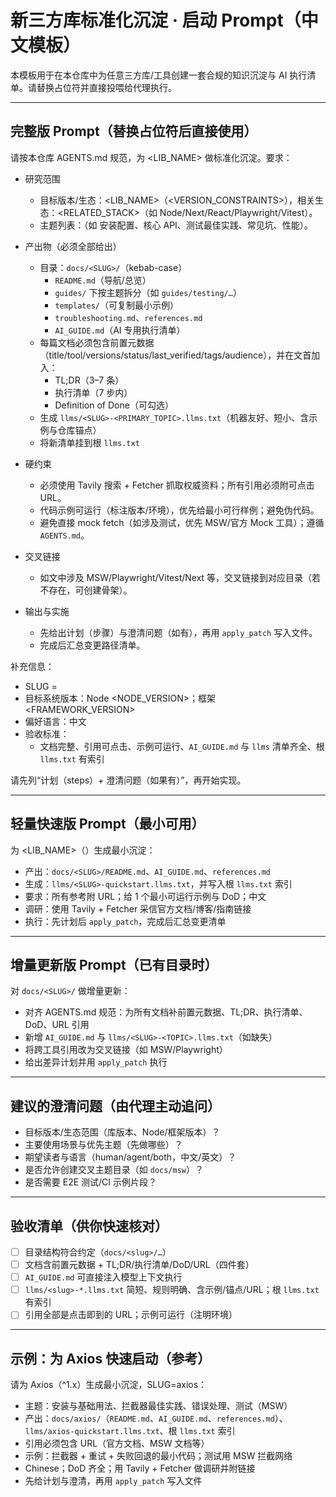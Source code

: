 # 新三方库标准化沉淀 · 启动 Prompt（中文模板）

本模板用于在本仓库中为任意三方库/工具创建一套合规的知识沉淀与 AI 执行清单。请替换占位符并直接投喂给代理执行。

---

## 完整版 Prompt（替换占位符后直接使用）

请按本仓库 AGENTS.md 规范，为 <LIB_NAME> 做标准化沉淀。要求：

- 研究范围
  - 目标版本/生态：<LIB_NAME>（<VERSION_CONSTRAINTS>），相关生态：<RELATED_STACK>（如 Node/Next/React/Playwright/Vitest）。
  - 主题列表：<TOPICS>（如 安装配置、核心 API、测试最佳实践、常见坑、性能）。

- 产出物（必须全部给出）
  - 目录：`docs/<SLUG>/`（kebab-case）
    - `README.md`（导航/总览）
    - `guides/` 下按主题拆分（如 `guides/testing/…`）
    - `templates/`（可复制最小示例）
    - `troubleshooting.md`、`references.md`
    - `AI_GUIDE.md`（AI 专用执行清单）
  - 每篇文档必须包含前置元数据（title/tool/versions/status/last_verified/tags/audience），并在文首加入：
    - TL;DR（3–7 条）
    - 执行清单（7 步内）
    - Definition of Done（可勾选）
  - 生成 `llms/<SLUG>-<PRIMARY_TOPIC>.llms.txt`（机器友好、短小、含示例与仓库锚点）
  - 将新清单挂到根 `llms.txt`

- 硬约束
  - 必须使用 Tavily 搜索 + Fetcher 抓取权威资料；所有引用必须附可点击 URL。
  - 代码示例可运行（标注版本/环境），优先给最小可行样例；避免伪代码。
  - 避免直接 mock fetch（如涉及测试，优先 MSW/官方 Mock 工具）；遵循 `AGENTS.md`。

- 交叉链接
  - 如文中涉及 MSW/Playwright/Vitest/Next 等，交叉链接到对应目录（若不存在，可创建骨架）。

- 输出与实施
  - 先给出计划（步骤）与澄清问题（如有），再用 `apply_patch` 写入文件。
  - 完成后汇总变更路径清单。

补充信息：
- SLUG = <SLUG>
- 目标系统版本：Node <NODE_VERSION>；框架 <FRAMEWORK_VERSION>
- 偏好语言：中文
- 验收标准：
  - 文档完整、引用可点击、示例可运行、`AI_GUIDE.md` 与 `llms` 清单齐全、根 `llms.txt` 有索引

请先列“计划（steps）+ 澄清问题（如果有）”，再开始实现。

---

## 轻量快速版 Prompt（最小可用）

为 <LIB_NAME>（<VERSION>）生成最小沉淀：
- 产出：`docs/<SLUG>/README.md`、`AI_GUIDE.md`、`references.md`
- 生成：`llms/<SLUG>-quickstart.llms.txt`，并写入根 `llms.txt` 索引
- 要求：所有参考附 URL；给 1 个最小可运行示例与 DoD；中文
- 调研：使用 Tavily + Fetcher 采信官方文档/博客/指南链接
- 执行：先计划后 `apply_patch`，完成后汇总变更清单

---

## 增量更新版 Prompt（已有目录时）

对 `docs/<SLUG>/` 做增量更新：
- 对齐 AGENTS.md 规范：为所有文档补前置元数据、TL;DR、执行清单、DoD、URL 引用
- 新增 `AI_GUIDE.md` 与 `llms/<SLUG>-<TOPIC>.llms.txt`（如缺失）
- 将跨工具引用改为交叉链接（如 MSW/Playwright）
- 给出差异计划并用 `apply_patch` 执行

---

## 建议的澄清问题（由代理主动追问）
- 目标版本/生态范围（库版本、Node/框架版本）？
- 主要使用场景与优先主题（先做哪些）？
- 期望读者与语言（human/agent/both，中文/英文）？
- 是否允许创建交叉主题目录（如 `docs/msw`）？
- 是否需要 E2E 测试/CI 示例片段？

---

## 验收清单（供你快速核对）
- [ ] 目录结构符合约定（`docs/<slug>/…`）
- [ ] 文档含前置元数据 + TL;DR/执行清单/DoD/URL（四件套）
- [ ] `AI_GUIDE.md` 可直接注入模型上下文执行
- [ ] `llms/<slug>-*.llms.txt` 简短、规则明确、含示例/锚点/URL；根 `llms.txt` 有索引
- [ ] 引用全部是点击即到的 URL；示例可运行（注明环境）

---

## 示例：为 Axios 快速启动（参考）

请为 Axios（^1.x）生成最小沉淀，SLUG=axios：
- 主题：安装与基础用法、拦截器最佳实践、错误处理、测试（MSW）
- 产出：`docs/axios/`（`README.md`、`AI_GUIDE.md`、`references.md`）、`llms/axios-quickstart.llms.txt`、根 `llms.txt` 索引
- 引用必须包含 URL（官方文档、MSW 文档等）
- 示例：拦截器 + 重试 + 失败回退的最小代码；测试用 MSW 拦截网络
- Chinese；DoD 齐全；用 Tavily + Fetcher 做调研并附链接
- 先给计划与澄清，再用 `apply_patch` 写入文件

